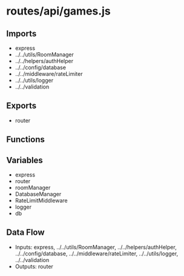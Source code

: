 # routes/api/games.js

## Imports
- express
- ../../utils/RoomManager
- ../../helpers/authHelper
- ../../config/database
- ../../middleware/rateLimiter
- ../../utils/logger
- ../../validation

## Exports
- router

## Functions

## Variables
- express
- router
- roomManager
- DatabaseManager
- RateLimitMiddleware
- logger
- db

## Data Flow
- Inputs: express, ../../utils/RoomManager, ../../helpers/authHelper, ../../config/database, ../../middleware/rateLimiter, ../../utils/logger, ../../validation
- Outputs: router